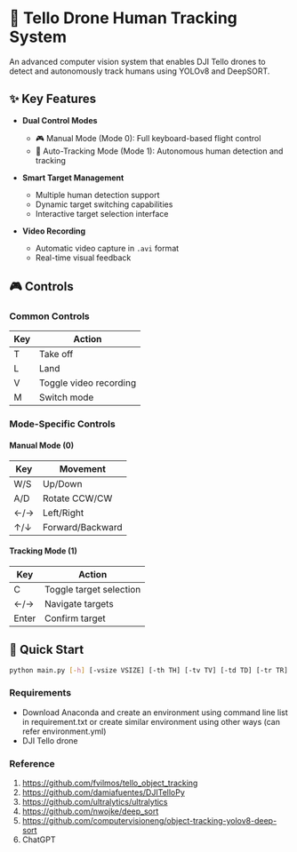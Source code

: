 # 🚁 Tello Drone Human Tracking System

An advanced computer vision system that enables DJI Tello drones to detect and autonomously track humans using YOLOv8 and DeepSORT.

## ✨ Key Features

- **Dual Control Modes**
  - 🎮 Manual Mode (Mode 0): Full keyboard-based flight control
  - 🎯 Auto-Tracking Mode (Mode 1): Autonomous human detection and tracking

- **Smart Target Management**
  - Multiple human detection support
  - Dynamic target switching capabilities
  - Interactive target selection interface

- **Video Recording**
  - Automatic video capture in `.avi` format
  - Real-time visual feedback

## 🎮 Controls

### Common Controls
| Key | Action |
|-----|--------|
| T | Take off |
| L | Land |
| V | Toggle video recording |
| M | Switch mode |

### Mode-Specific Controls
#### Manual Mode (0)
| Key | Movement |
|-----|----------|
| W/S | Up/Down |
| A/D | Rotate CCW/CW |
| ←/→ | Left/Right |
| ↑/↓ | Forward/Backward |

#### Tracking Mode (1)
| Key | Action |
|-----|--------|
| C | Toggle target selection |
| ←/→ | Navigate targets |
| Enter | Confirm target |

## 🚀 Quick Start

```bash
python main.py [-h] [-vsize VSIZE] [-th TH] [-tv TV] [-td TD] [-tr TR]
```

### Requirements

- Download Anaconda and create an environment using command line list in requirement.txt or create similar environment using other ways (can refer environment.yml)
- DJI Tello drone

### Reference

1. https://github.com/fvilmos/tello_object_tracking
2. https://github.com/damiafuentes/DJITelloPy
3. https://github.com/ultralytics/ultralytics
4. https://github.com/nwojke/deep_sort
5. https://github.com/computervisioneng/object-tracking-yolov8-deep-sort
6. ChatGPT

